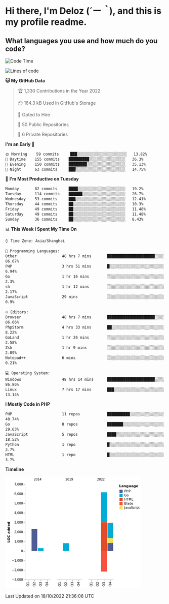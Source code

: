 # **Hi there, I'm Deloz (*´ー｀*), and this is my profile readme.**
<!--  [![Profile views](https://gpvc.arturio.dev/dank-del)](https://github.com/dank-del) -->
## **What languages you use and how much do you code?**

<!--START_SECTION:waka-->
![Code Time](http://img.shields.io/badge/Code%20Time-57%20hrs%2013%20mins-blue)

![Lines of code](https://img.shields.io/badge/From%20Hello%20World%20I%27ve%20Written-10%20Thousand%20lines%20of%20code-blue)

**🐱 My GitHub Data** 

> 🏆 1,330 Contributions in the Year 2022
 > 
> 📦 164.3 kB Used in GitHub's Storage 
 > 
> 💼 Opted to Hire
 > 
> 📜 50 Public Repositories 
 > 
> 🔑 6 Private Repositories  
 > 
**I'm an Early 🐤** 

```text
🌞 Morning    59 commits     ███░░░░░░░░░░░░░░░░░░░░░░   13.82% 
🌆 Daytime    155 commits    █████████░░░░░░░░░░░░░░░░   36.3% 
🌃 Evening    150 commits    ████████░░░░░░░░░░░░░░░░░   35.13% 
🌙 Night      63 commits     ███░░░░░░░░░░░░░░░░░░░░░░   14.75%

```
📅 **I'm Most Productive on Tuesday** 

```text
Monday       82 commits     ████░░░░░░░░░░░░░░░░░░░░░   19.2% 
Tuesday      114 commits    ██████░░░░░░░░░░░░░░░░░░░   26.7% 
Wednesday    53 commits     ███░░░░░░░░░░░░░░░░░░░░░░   12.41% 
Thursday     44 commits     ██░░░░░░░░░░░░░░░░░░░░░░░   10.3% 
Friday       49 commits     ██░░░░░░░░░░░░░░░░░░░░░░░   11.48% 
Saturday     49 commits     ██░░░░░░░░░░░░░░░░░░░░░░░   11.48% 
Sunday       36 commits     ██░░░░░░░░░░░░░░░░░░░░░░░   8.43%

```


📊 **This Week I Spent My Time On** 

```text
⌚︎ Time Zone: Asia/Shanghai

💬 Programming Languages: 
Other                    48 hrs 7 mins       █████████████████████░░░░   86.67% 
PHP                      3 hrs 51 mins       █░░░░░░░░░░░░░░░░░░░░░░░░   6.94% 
Go                       1 hr 16 mins        ░░░░░░░░░░░░░░░░░░░░░░░░░   2.3% 
sh                       1 hr 12 mins        ░░░░░░░░░░░░░░░░░░░░░░░░░   2.17% 
JavaScript               29 mins             ░░░░░░░░░░░░░░░░░░░░░░░░░   0.9%

🔥 Editors: 
Browser                  48 hrs 7 mins       █████████████████████░░░░   86.66% 
PhpStorm                 4 hrs 33 mins       ██░░░░░░░░░░░░░░░░░░░░░░░   8.22% 
GoLand                   1 hr 26 mins        ░░░░░░░░░░░░░░░░░░░░░░░░░   2.58% 
Zsh                      1 hr 9 mins         ░░░░░░░░░░░░░░░░░░░░░░░░░   2.09% 
Notepad++                6 mins              ░░░░░░░░░░░░░░░░░░░░░░░░░   0.21%

💻 Operating System: 
Windows                  48 hrs 14 mins      █████████████████████░░░░   86.86% 
Linux                    7 hrs 17 mins       ███░░░░░░░░░░░░░░░░░░░░░░   13.14%

```

**I Mostly Code in PHP** 

```text
PHP                      11 repos            ██████████░░░░░░░░░░░░░░░   40.74% 
Go                       8 repos             ███████░░░░░░░░░░░░░░░░░░   29.63% 
JavaScript               5 repos             ████░░░░░░░░░░░░░░░░░░░░░   18.52% 
Python                   1 repo              █░░░░░░░░░░░░░░░░░░░░░░░░   3.7% 
HTML                     1 repo              █░░░░░░░░░░░░░░░░░░░░░░░░   3.7%

```


**Timeline**

![Chart not found](https://raw.githubusercontent.com/deloz/deloz/main/charts/bar_graph.png) 


 Last Updated on 18/10/2022 21:36:06 UTC
<!--END_SECTION:waka-->
